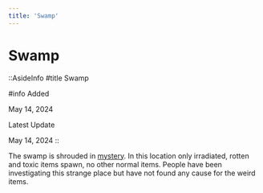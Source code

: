 ```yaml
---
title: 'Swamp'
---
```


# Swamp

::AsideInfo
#title
Swamp

#info
Added

May 14, 2024

Latest Update

May 14, 2024
::

The swamp is shrouded in [mystery](/events/swamp-mystery).
In this location only irradiated, rotten and toxic items spawn, no other normal items.
People have been investigating this strange place but have not found any cause for the weird items.